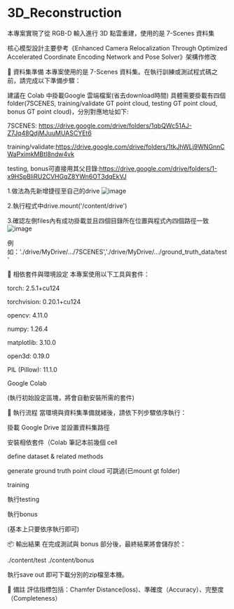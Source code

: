 # 3D_Reconstruction
本專案實現了從 RGB-D 輸入進行 3D 點雲重建，使用的是 7-Scenes 資料集

核心模型設計主要參考《Enhanced Camera Relocalization Through Optimized Accelerated Coordinate Encoding Network and Pose Solver》架構作修改

📁 資料集準備
本專案使用的是 7-Scenes 資料集。在執行訓練或測試程式碼之前，請完成以下準備步驟：

建議在 Colab 中掛載Google 雲端檔案(省去download時間)
具體需要掛載有四個folder(7SCENES, training/validate GT point cloud, testing GT point cloud, bonus GT point cloud)，分別對應地址如下:

7SCENES: https://drive.google.com/drive/folders/1qbQWc51AJ-Z7Jq48QdjMJuuMUASCYEt6

training/validate:https://drive.google.com/drive/folders/1tkJhWLj9WNGnnCWaPximkMBtI8ndw4vk

testing, bonus可直接用其父目錄:https://drive.google.com/drive/folders/1-x9HSpBliRU2CVHGqZ8YWn6OT3dqEkVJ

1.做法為先新增捷徑至自己的drive
![image](https://github.com/user-attachments/assets/8f177dd3-9dbc-40c3-be69-2a33118550c4)

2.執行程式中drive.mount('/content/drive')

3.確認左側files內有成功掛載並且四個目錄所在位置與程式內四個路徑一致
![image](https://github.com/user-attachments/assets/fe9d0222-3175-4689-b49b-4073ffc72b44)

例如：'./drive/MyDrive/.../7SCENES','./drive/MyDrive/.../ground_truth_data/test'

🔧 相依套件與環境設定
本專案使用以下工具與套件：

torch: 2.5.1+cu124

torchvision: 0.20.1+cu124

opencv: 4.11.0

numpy: 1.26.4

matplotlib: 3.10.0

open3d: 0.19.0

PIL (Pillow): 11.1.0

Google Colab

(執行初始設定區塊，將會自動安裝所需的套件)


🚀 執行流程
當環境與資料集準備就緒後，請依下列步驟依序執行：

掛載 Google Drive 並設置資料集路徑

安裝相依套件（Colab 筆記本前幾個 cell

define dataset & related methods

generate ground truth point cloud 可跳過(已mount gt folder)

training

執行testing

執行bonus

(基本上只要依序執行即可)

📦 輸出結果
在完成測試與 bonus 部分後，最終結果將會儲存於：

./content/test
./content/bonus

執行save out 即可下載分別的zip檔至本機。

📝 備註
評估指標包括：Chamfer Distance(loss)、準確度（Accuracy）、完整度（Completeness）
